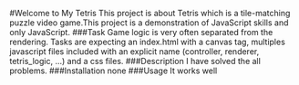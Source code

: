 #Welcome to My Tetris
This project is about Tetris which is a tile-matching puzzle video game.This project is a demonstration of JavaScript skills and only JavaScript.
###Task
Game logic is very often separated from the rendering. Tasks are expecting an index.html with a canvas tag, multiples javascript files included with an explicit name (controller, renderer, tetris_logic, ...) and a css files. 
###Description
I have solved the all problems.
###Installation
none
###Usage
It works well
